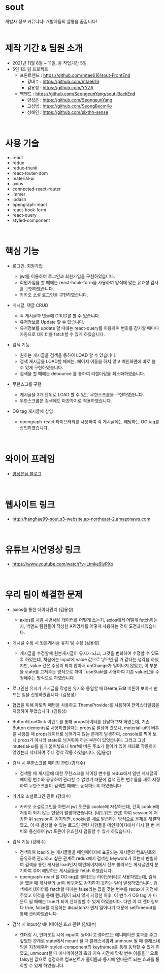 # sout
개발자 정보 커뮤니티! 개발자들의 살롱을 꿈꿉니다!
<br />
<br />

# 제작 기간 & 팀원 소개

- 2021년 11월 6일 ~ 11일, 총 작업기간 5일
- 5인 1조 팀 프로젝트
  - 프론트엔드 : https://github.com/mtae616/sout-FrontEnd
    - 강태수 : https://github.com/mtae616
    - 김용성 : https://github.com/YYZA
  - 백엔드 : https://github.com/SeongeunYang/sout-BackEnd
    - 양성은 : https://github.com/SeongeunYang
    - 고성범 : https://github.com/SeongBeomKo
    - 성해인 : https://github.com/sixthh-sense
<br />

# 사용 기술

- react
- redux
- redux-thunk
- react-router-dom
- material-ui
- axios
- connected-react-router
- immer
- lodash
- opengraph-react
- react-hook-form
- react-query
- styled-component
<br />

# 핵심 기능

- 로그인, 회원가입
  - jwt를 이용하여 로그인과 회원가입을 구현하였습니다.
  - 회원가입을 할 때에는 react-hook-form을 사용하여 양식에 맞는 유효성 검사를 구현하였습니다.
  - 카카오 소셜 로그인을 구현하였습니다.
  
- 게시글, 댓글 CRUD
  - 각 게시글과 댓글에 CRUD를 할 수 있습니다.
  - 유저정보를 Update 할 수 있습니다.
  - 유저정보를 update 할 때에는 react-query를 이용하여 변화를 감지할 때마다 자동으로 데이터를 fetch할 수 있게 하였습니다.


- 검색 기능
  - 원하는 게시글을 검색을 통하여 LOAD 할 수 있습니다.
  - 검색 게시글을 LOAD할 때에는, 페이지 이동을 하지 않고 메인화면에 바로 볼 수 있게 구현하였습니다.
  - 검색을 할 때에는 debounce 를 통하여 리렌더링을 최소화하였습니다.


- 무한스크롤 구현
  - 게시글을 3개 단위로 LOAD 할 수 있는 무한스크롤을 구현하였습니다.
  - 무한스크롤은 검색에도 마찬가지로 적용하였습니다.


- OG tag 게시글에 삽입
  - opengraph-react 라이브러리를 사용하여 각 게시글에는 해당하는 OG tag를 삽입하였습니다.
<br />

# 와이어 프레임

- <a href="https://diddl.tistory.com/102">양성은님 블로그</a>
<br />

# 웹사이트 링크

- http://hanghae99-sout.s3-website.ap-northeast-2.amazonaws.com
<br />

# 유튜브 시연영상 링크
- https://www.youtube.com/watch?v=Ltmke9IyPXo
<br />

# 우리 팀이 해결한 문제

- axios를 통한 데이터관리 (김용성)
  - axios를 처음 사용해봐 데이터를 어떻게 쓰는지, axios에서 어떻게 fetch하는지, 백엔드 팀원들이 작성한 API명세를 어떻게 사용하는 것이 도전과제였습니다.

- 게시글 수정 시 원본게시글 유지 및 수정 (김용성)
  - 게시글을 수정할때 원본게시글이 유지가 되고, 그것을 변화하여 수정할 수 있도록 하였는데, 처음에는 Input에 value 값으로 넣으면 될 거 같다는 생각을 하였지만, value 값은 수정이 되지 않아서 onChange가 일어나지 않았고, 이 부분을 state를 고쳐주는 방식으로 하여 , useState를 사용하여 기존 value값을 수정해주는 방식으로 하였습니다.

- 로그인한 유저가 게시글을 작성한 유저와 동일할 때 Delete,Edit 버튼이 보이게 만드는 일을 진행하였습니다. (김용성)

- 협업을 위해 아토믹 패턴을 사용하고 ThemeProvider를 사용하여 전역스타일링을 지정하여 주었습니다. (김용성)

- Button의 onClick 이벤트를 통해 props데이터를 전달하고자 하였는데, 기존 Button elements로 사용하였을때는 props로 잘넘어 갔으나, moterial-ui의 버튼을 사용할 때 props데이터로 넘어가지 않는 문제가 발생하여, console로 찍어 보니 props가 아니라 state로 넘겨줘야 하는 부분이 있엇습니다. 그리고 그냥 muterial-ui를 쓸때 붙여넣으니 href에 버튼 주소가 들어가 있어 제대로 작동하지 않았는데 삭제하여 주니 정삭 작동 하였습니다. (김용성)

- 검색 시 무한스크롤 페이징 관련 (강태수)
  - 검색할 때 게시글에 대한 무한스크롤 페이징 변수를 redux에서 일반 게시글의 페이징 변수와 공유하여 관리할 수 없었기 때문에 검색 관련 변수들을 새로 지정하여 무한스크롤이 검색할 때에도 동작하도록 하였습니다.

- 카카오 소셜로그인 관련 (강태수)
  - 카카오 소셜로그인을 하면서 jwt 토큰을 cookie에 저장하는데, 간혹 cookie에 저장이 되지 않는 현상이 발생하였습니다. (네트워크 관련) 하여 session에 저장한 뒤 session이 감지되면, cookie를 새로 발급하는 방식으로 문제를 해결하였고, 이 때 발생할 수 있는 로그인 관련 사항들을 메인페이지에서 다시 한 번 서버와 통신하여 jwt 토큰이 유효한지 검증할 수 있게 하였습니다.

- 검색 기능 (강태수)
  - 검색하여 load 되는 게시글들을 메인페이지에 표출되는 게시글의 컴포넌트와 공유하여 관리하고 싶은 관계로 redux에서 검색한 keyword가 있는지 판별하여 검색을 통한 게시물 load인지 메인페이지에서 전부 불러오는 게시글인지 분기하여 주어 해당하는 게시글들을 fetch 하였습니다.
  - opengraph-react 를 OG tag를 불러오는 라이브러리로 사용하였는데, 검색을 했을 때 게시글의 url이 바뀌어도 감지하지 못하는 일이 발생하였습니다. 검색해서 데이터를 fetch할 때에는 false라는 값을 갖는 변수를 redux에 지정해주었고 이것을 통해 렌더링이 되지 않게 지정한 이후, 이 변수가 OG tag 가 마운트 될 때에는 true가 되어 렌더링할 수 있게 하였습니다. 다만 이 떄 렌더링보다 true, false를 지정하는 dispatch가 먼저 일어나기 때문에 setTimeout을 통해 관리하였습니다.

- 검색 시 input창 애니메이션 효과 관련 (강태수)
  - 렌더링 시, 언마운트 시에 input이 늘어나고 줄어드는 애니메이션 효과를 주고싶었던 관계로 state에서 mount 될 때 클래스네임과 unmount 될 때 클래스네임을 지정해주어 styled-component의 keyframes를 통해 동작할 수 있게 하였고, unmount될 때 애니메이션의 효과 지속 시간에 맞춰 변수 이름을 '' 으로 falsy한 값으로 설정하여 컴포넌트가 줄어듬과 동시에 언마운트 되는 효과를 동작할 수 있게 하였습니다.
